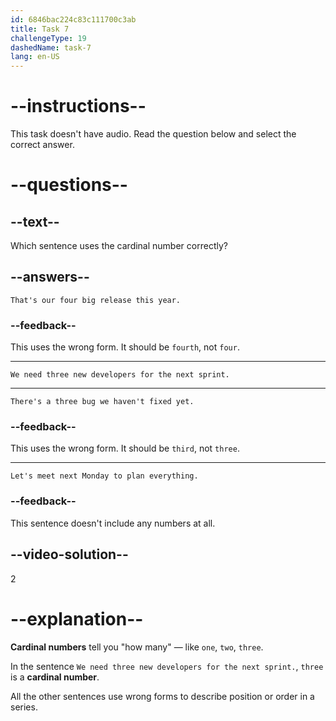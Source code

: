 ```yaml
---
id: 6846bac224c83c111700c3ab
title: Task 7
challengeType: 19
dashedName: task-7
lang: en-US
---
```


# --instructions--

This task doesn't have audio. Read the question below and select the correct answer.

# --questions--

## --text--

Which sentence uses the cardinal number correctly?

## --answers--

`That's our four big release this year.`

### --feedback--

This uses the wrong form. It should be `fourth`, not `four`.

---

`We need three new developers for the next sprint.`

---

`There's a three bug we haven't fixed yet.`

### --feedback--

This uses the wrong form. It should be `third`, not `three`.

---

`Let's meet next Monday to plan everything.`

### --feedback--

This sentence doesn't include any numbers at all.

## --video-solution--

2

# --explanation--

**Cardinal numbers** tell you "how many" — like `one`, `two`, `three`.

In the sentence `We need three new developers for the next sprint.`, `three` is a **cardinal number**.

All the other sentences use wrong forms to describe position or order in a series.
